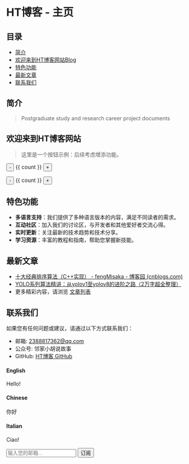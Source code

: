 
# HT博客 - 主页

## 目录

- [简介](#简介)
- [欢迎来到HT博客网站](#欢迎来到ht博客网站)[Blog](https://xiaohuzi-design.github.io/web-HT_Libra)
- [特色功能](#特色功能)
- [最新文章](#最新文章)
- [联系我们](#联系我们)

## 简介

> Postgraduate study and research career project documents

## 欢迎来到HT博客网站

> 这里是一个按钮示例：后续考虑增添功能。

<button-counter></button-counter>

<p>
  <button @click="count -= 1">-</button>
  {{ count }}
  <button @click="count += 1">+</button>
</p>

<div id="counter">
  <button @click="count -= 1">-</button>
  {{ count }}
  <button @click="count += 1">+</button>
</div>

## 特色功能

- **多语言支持**：我们提供了多种语言版本的内容，满足不同读者的需求。
- **互动社区**：加入我们的讨论区，与开发者和其他爱好者交流心得。
- **实时更新**：关注最新的技术趋势和技术分享。
- **学习资源**：丰富的教程和指南，帮助您掌握新技能。

## 最新文章

- [十大经典排序算法（C++实现） - fengMisaka - 博客园 (cnblogs.com)](https://www.cnblogs.com/linuxAndMcu/p/10201215.html)
- [YOLO系列算法精讲：从yolov1至yolov8的进阶之路（2万字超全整理）](https://blog.csdn.net/wjinjie/article/details/107509243)
- 更多精彩内容，请浏览 [文章列表](./articles_list.md)

## 联系我们

如果您有任何问题或建议，请通过以下方式联系我们：

- 邮箱: 2388817362@qq.com
- 公众号: 邻家小胡说故事
- GitHub: [HT博客 GitHub](https://github.com/XiaoHuZi-design/)

<!-- tabs:start -->

#### **English**

Hello!

#### **Chinese**

你好

#### **Italian**

Ciao!

<!-- tabs:end -->

<form action="https://your-email-service-url" method="POST">
    <input type="email" name="EMAIL" placeholder="输入您的邮箱..." required>
    <button type="submit">订阅</button>
</form>
